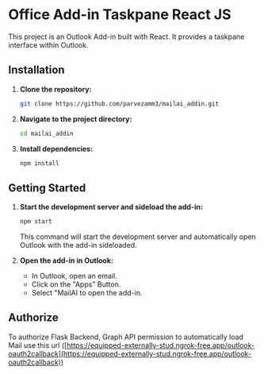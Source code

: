 # Office Add-in Taskpane React JS

This project is an Outlook Add-in built with React. It provides a taskpane interface within Outlook.

## Installation

1.  **Clone the repository:**
    ```bash
    git clone https://github.com/parvezamm3/mailai_addin.git
    ```
2.  **Navigate to the project directory:**
    ```bash
    cd mailai_addin
    ```
3.  **Install dependencies:**
    ```bash
    npm install
    ```

## Getting Started

1.  **Start the development server and sideload the add-in:**
    ```bash
    npm start
    ```
    This command will start the development server and automatically open Outlook with the add-in sideloaded.

2.  **Open the add-in in Outlook:**
    *   In Outlook, open an email.
    *   Click on the "Apps" Button.
    *   Select "MailAI to open the add-in.


## Authorize
To authorize Flask Backend, Graph API permission to automatically load Mail use this url
([https://equipped-externally-stud.ngrok-free.app/outlook-oauth2callback](https://equipped-externally-stud.ngrok-free.app/outlook-oauth2callback))


